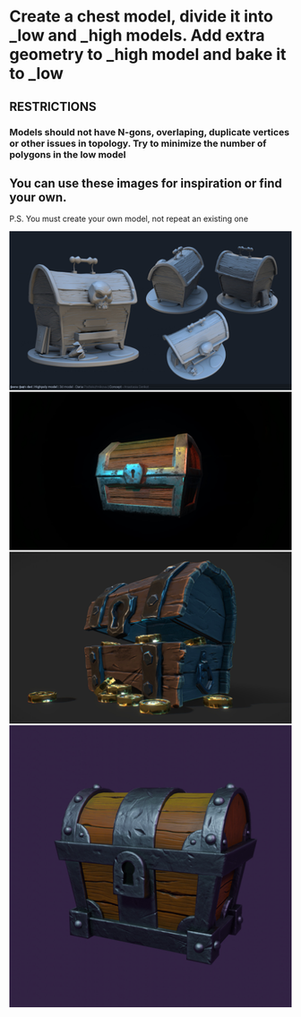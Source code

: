 # Create a chest model, divide it into _low and _high models. Add extra geometry to _high model and bake it to _low
## RESTRICTIONS 
### Models should not have N-gons, overlaping, duplicate vertices or other issues in topology. Try to minimize the number of polygons in the low model
## You can use these images for inspiration or find your own.
P.S. You must create your own model, not repeat an existing one

![chest](/curriculum/reproduce/chest_box/chest_2.jpg)
![chest_2](/curriculum/reproduce/chest_box/chest_3.jpg)
![chest_3](/curriculum/reproduce/chest_box/chest_4.jpg)
![chest_4](/curriculum/reproduce/chest_box/chest.jpg)
